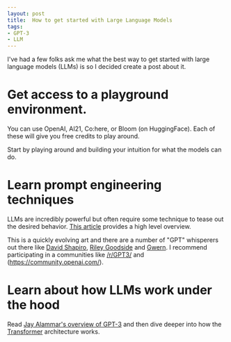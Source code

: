```yaml
---
layout: post
title:  How to get started with Large Language Models
tags:
- GPT-3
- LLM
---
```


I've had a few folks ask me what the best way to get started with large language models (LLMs) is so I decided create a post about it.

# Get access to a playground environment. 
You can use OpenAI, AI21, Co:here, or Bloom (on HuggingFace). Each of these will give you free credits to play around. 

Start by playing around and building your intuition for what the models can do.

# Learn prompt engineering techniques
LLMs are incredibly powerful but often require some technique to tease out the desired behavior. [This article](#https://www.analyticsvidhya.com/blog/2022/05/prompt-engineering-in-gpt-3/) provides a high level overview.

This is a quickly evolving art and there are a number of "GPT" whisperers out there like [David Shapiro](#https://www.youtube.com/c/DavidShapiroAutomator), [Riley Goodside](#https://twitter.com/goodside) and [Gwern](#gwern.net/GPT-3). I recommend participating in a communities like [/r/GPT3/](#https://www.reddit.com/r/GPT3/) and (https://community.openai.com/).

# Learn about how LLMs work under the hood
Read [Jay Alammar's overview of GPT-3](#https://jalammar.github.io/how-gpt3-works-visualizations-animations/) and then dive deeper into how the [Transformer](#https://jalammar.github.io/illustrated-transformer/) architecture works.